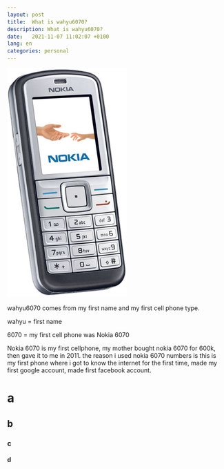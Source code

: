 ```yaml
---
layout: post
title:  What is wahyu6070?
description: What is wahyu6070?
date:   2021-11-07 11:02:07 +0100
lang: en
categories: personal
---
```


[<img src="
/assets/img/blog/nokia6070.png">](https://m.gsmarena.com/nokia_6070-1433.php)

wahyu6070 comes from my first name and my first cell phone type.

wahyu = first name

6070  = my first cell phone was Nokia 6070

Nokia 6070 is my first cellphone, my mother bought nokia 6070 for 600k, then gave it to me in 2011. the reason i used nokia 6070 numbers is this is my first phone where i got to know the internet for the first time, made my first google account, made  first facebook account.

# a
## b
### c
#### d
